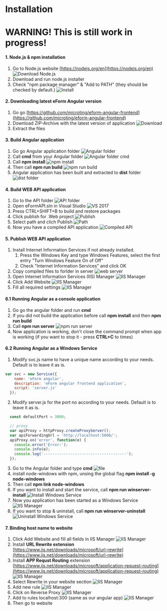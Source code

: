   # Installation
  
  # WARNING! This is still work in progress!
  
  #### 1. Node.js & npm installation
  
  1. Go to Node.js website [https://nodejs.org/en](https://nodejs.org/en)
  ![Download Node.js](node_1.png "Download")
  2. Download and run node.js installer
  3. Check "npm package manager" & "Add to PATH" (they should be checked by default.)
  ![Install](node_2.png "Install")

    
  #### 2. Downloading latest eForm Angular version
    
  1. Go go [https://github.com/microting/eform-angular-frontend](https://github.com/microting/eform-angular-frontend)
  2. Download ZIP-Archive with the latest version of application
  ![Download](git_1.png "Download")
  3. Extract the files
  
  #### 3. Build Angular application
  
  1. Go go Angular application folder
  ![Angular folder](file_1.png "Angular folder")
  2. Call **cmd** from your Angular folder
  ![Angular folder cmd](file_2.png "Angular folder cmd")
  3. Call **npm install**
  ![npm install](npm_1.png "npm install")
  4. Then call **npm run build**
  ![npm run build](npm_2.png "npm run build")
  5. Angular application has been built and extracted to **dist** folder
  ![dist folder](file_3.png "dist folder")
    
  #### 4. Build WEB API application
    
  1. Go to the API folder
  ![API folder](file_4.png "API folder")
  2. Open eFormAPI.sln in Visual Studio
  ![VS 2017](vs_1.png "VS 2017")
  3. Press CTRL+SHIFT+B to build and restore packages
  4. Click publish for .Web project
  ![Publish](vs_2.png "Publish")
  5. Select path and clich Publish
  ![Path](vs_3.png "Path")
  6. Now you have a compiled API application
  ![Compiled API](file_5.png "Compiled API")
  
    
  #### 5. Publish WEB API application
  
  1. Install Internet Information Services if not already installed.    
        1. Press the Windows Key and type Windows Features, select the first entry "Turn Windows Feature On of Off"
        2. Check "Internet Information Services" and click OK
  2. Copy compiled files to forlder in server
  ![web server](file_6.png "web server")
  3. Open Internet Information Services (IIS) Manager
  ![IIS Manager](iis_1.png "IIS Manager")
  4. Click Add Website
  ![IIS Manager](iis_2.png "IIS Manager")
  5. Fill all required settings
  ![IIS Manager](iis_3.png "IIS Manager")
    
  #### 6.1 Running Angular as a console application
    
  1. Go go the angular folder and run **cmd**
  2. If you did not build the application before call **npm install** and then **npm run build**
  3. Call **npm run server**
  ![npm run server](npm_3.png "npm run server")
  4. Now application is working, don't close the command prompt when app is working (if you want to stop it - press **CTRL+C** to times)
      
  #### 6.2 Running Angular as a Windows Service

  1. Modify svc.js name to have a unique name according to your needs. Default is to leave it as is.
  ```javascript
  var svc = new Service({
	  name: 'eForm angular',
	  description: 'eForm angular frontend application',
	  script: 'server.js'
	});
  ```
  2. Modify server.js for the port no according to your needs. Default is to leave it as is.
  ```javascript
	const defaultPort = 3000;

	// proxy
	var apiProxy = httpProxy.createProxyServer();
	var apiForwardingUrl = 'http://localhost:5000/';
	apiProxy.on('error', function(e) {
	  console.error('Error:');
	  console.info(e);
	  console.log('-------------------------------------');
	});
  ```
  3. Go to the Angular folder and type **cmd**
  ![file](file_6.png "file")
  4. install node-windows with npm, unsing the global flag
    **npm install -g node-windows**
  5. Then call **npm link node-windows**
  6. If you want to install and start the service, call **npm run winserver-install**
  ![Install Windows Service](npm_4.png "Install Windows Service")
  7. Now you application has been started as a Windows Service
  ![IIS Manager](service_1.png "Windows Service")
  8. If you want to stop & uninstall, call **npm run winserver-uninstall**
  ![Uninstall Windows Service](npm_5.png "Uninstall Windows Service")
    
    
  #### 7. Binding host name to website
    
  1. Click Add Website and fill all fields in IIS Manager
  ![IIS Manager](iis_4.png "Windows Service")
  2. Install **URL Rewrite extension**
  [https://www.iis.net/downloads/microsoft/url-rewrite](https://www.iis.net/downloads/microsoft/url-rewrite)
  3. Install **APP Requst Routing** extension
    [https://www.iis.net/downloads/microsoft/application-request-routing](https://www.iis.net/downloads/microsoft/application-request-routing)
  ![IIS Manager](install_1.png "IIS Manager")
  4. Select Rewrite in your website section
  ![IIS Manager](iis_6.png "IIS Manager")
  5. Add new rule
  ![IIS Manager](iis_7.png "IIS Manager")  
  6. Click on Reverse Proxy
  ![IIS Manager](iis_8.png "IIS Manager")
  7. Add to rules localhost:300 (same as our angular app)
  ![IIS Manager](iis_9.png "IIS Manager")
  8. Then go to website  
  